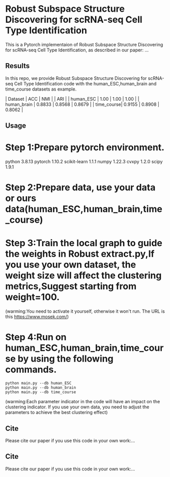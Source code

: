 # Robust Subspace Structure Discovering for scRNA-seq Cell Type Identification
This is a Pytorch implementaion of Robust Subspace Structure Discovering for scRNA-seq Cell Type Identification, as described in our paper:
...

## Results

In this repo, we provide Robust Subspace Structure Discovering for scRNA-seq Cell Type Identification code with the human_ESC,human_brain and time_course datasets as example. 

| Dataset | ACC  | NMI | | ARI |
| human_ESC | 1.00 | 1.00 | 1.00 | 
| human_brain  | 0.8833 | 0.8568 | 0.8679 | 
| time_course| 0.9155 | 0.8908 | 0.8062 | 


## Usage
# Step 1:Prepare pytorch environment.
python 3.8.13
pytorch 1.10.2
scikit-learn 1.1.1
numpy 1.22.3
cvxpy 1.2.0
scipy 1.9.1

# Step 2:Prepare data, use your data or ours data(human_ESC,human_brain,time_course)

# Step 3:Train the local graph to guide the weights in Robust extract.py,If you use your own dataset, the weight size will affect the clustering metrics,Suggest starting from weight=100.
(warming:You need to activate it yourself, otherwise it won't run. The URL is this https://www.mosek.com/)

# Step 4:Run on human_ESC,human_brain,time_course by using the following commands.

```
python main.py --db human_ESC 
python main.py --db human_brain
python main.py --db time_course
```
(warming:Each parameter indicator in the code will have an impact on the clustering indicator. If you use your own data, you need to adjust the parameters to achieve the best clustering effect)


## Cite

Please cite our paper if you use this code in your own work:...






## Cite

Please cite our paper if you use this code in your own work:...


